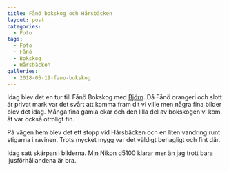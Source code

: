 ```yaml
---
title: Fånö bokskog och Hårsbäcken
layout: post
categories:
  - Foto
tags:
  - Foto
  - Fånö
  - Bokskog
  - Hårsbäcken
galleries:
  - 2018-05-19-fano-bokskog
---
```


Idag blev det en tur till Fånö Bokskog med [Björn](https://www.instagram.com/bjornalm41). Då Fånö orangeri och slott är privat mark var det svårt att komma fram dit vi ville men några fina bilder blev det idag. Många fina gamla ekar och den lilla del av bokskogen vi kom åt var också otroligt fin. 

På vägen hem blev det ett stopp vid Hårsbäcken och en liten vandring runt stigarna i ravinen. Trots mycket mygg var det väldigt behagligt och fint där.

Idag satt skärpan i bilderna. Min Nikon d5100 klarar mer än jag trott bara ljusförhållandena är bra.
